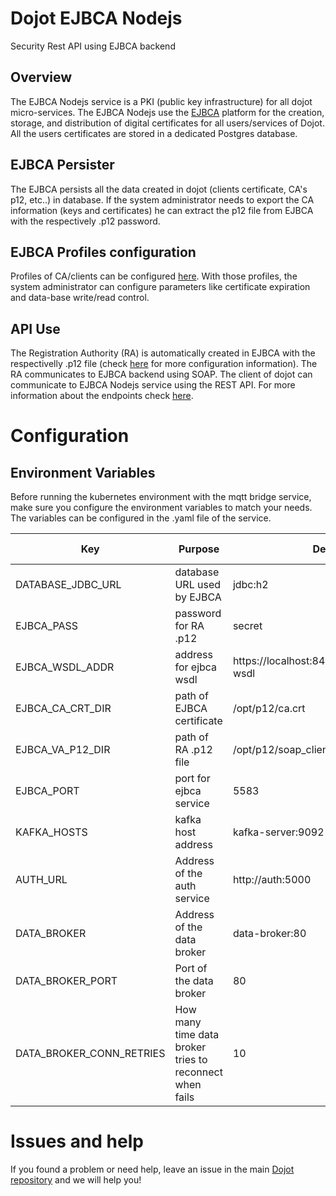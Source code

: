 # Dojot EJBCA Nodejs

Security Rest API using EJBCA backend

## Overview

The EJBCA Nodejs service is a PKI  (public key infrastructure) for all dojot micro-services. The EJBCA Nodejs use the [EJBCA](https://www.ejbca.org/) platform for the creation, storage, and distribution of digital certificates for all users/services of Dojot. All the users certificates are stored in a dedicated Postgres database.

## EJBCA Persister

The EJBCA persists all the data created in dojot (clients certificate, CA's p12, etc..) in  database. If the system administrator needs to export the CA information (keys and certificates) he can extract the p12 file from EJBCA with the respectively .p12 password.

## EJBCA Profiles configuration

Profiles of CA/clients can be configured [here](./profiles). With those profiles, the system administrator can configure parameters like certificate expiration and data-base write/read control.

## API Use

The Registration Authority (RA) is automatically created in EJBCA with the respectivelly .p12 file (check [here](config_ra.sh) for more configuration information). The RA communicates to EJBCA backend using SOAP. The client of dojot can communicate to EJBCA Nodejs service using the REST API. For more information about the endpoints check [here](https://dojot.github.io/ejbca-rest/apiary_latest.html).

# **Configuration**

## **Environment Variables**

Before running the kubernetes environment with the mqtt bridge service, make sure you configure the environment variables to match your needs. The variables can be configured in the .yaml file of the service.

Key                      | Purpose                                                             | Default Value   | Valid Values   |
------------------------ | ------------------------------------------------------------------- | --------------- | -------------- |
DATABASE_JDBC_URL                 | database URL used by EJBCA                   | jdbc:h2 | database url |
EJBCA_PASS                 | password for RA .p12                 | secret | string |
EJBCA_WSDL_ADDR                 | address for ejbca wsdl              | https://localhost:8443/ejbca/ejbcaws/ejbcaws?wsdl | URL |
EJBCA_CA_CRT_DIR                 | path of EJBCA certificate              | /opt/p12/ca.crt | path |
EJBCA_VA_P12_DIR                 | path of RA .p12 file              | /opt/p12/soap_client.p12 | path |
EJBCA_PORT                 | port for ejbca service              | 5583 | port |
KAFKA_HOSTS                 | kafka host address             | kafka-server:9092 | address |
AUTH_URL                 | Address of the auth service                                         | http://auth:5000| hostname/IP    |
DATA_BROKER              | Address of the data broker                                          | data-broker:80  | hostname/IP    |
DATA_BROKER_PORT         | Port of the data broker                                             | 80              | integer        |
DATA_BROKER_CONN_RETRIES | How many time data broker tries to reconnect when fails             | 10              | integer        |


# **Issues and help**

If you found a problem or need help, leave an issue in the main [Dojot repository](https://github.com/dojot/dojot) and we will help you!